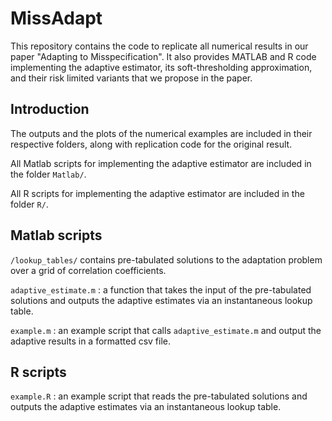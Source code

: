 # MissAdapt

This repository contains the code to replicate all numerical results in our paper "Adapting to Misspecification".  It also provides MATLAB and R code implementing the adaptive estimator, its soft-thresholding approximation, and their risk limited variants that we propose in the paper.

## Introduction
The outputs and the plots of the numerical examples are included in their respective folders, along with replication code for the original result.

All Matlab scripts for implementing the adaptive estimator are included in the folder `Matlab/`.   

All R scripts for implementing the adaptive estimator are included in the folder `R/`.  

## Matlab scripts

`/lookup_tables/` contains pre-tabulated solutions to the adaptation problem over a grid of correlation coefficients.

`adaptive_estimate.m` : a function that takes the input of the pre-tabulated solutions and outputs the adaptive estimates via an instantaneous lookup table.

`example.m` : an example script that calls `adaptive_estimate.m` and output the adaptive results in a formatted csv file.

## R scripts

`example.R` : an example script that reads the pre-tabulated solutions and outputs the adaptive estimates via an instantaneous lookup table.
 
